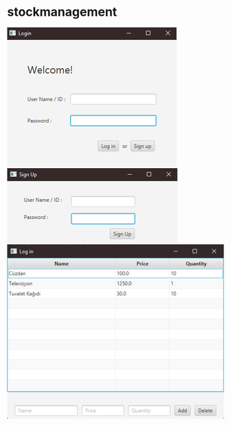 # stockmanagement
![Login](login.png?raw=true "Login")
![Sign Up](signup.png?raw=true "Sign Up")
![Stock](stocks.png?raw=true "Stock")
